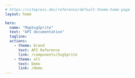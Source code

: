 ```yaml
---
# https://vitepress.dev/reference/default-theme-home-page
layout: home

hero:
  name: "MapSvgSprite"
  text: "API documentation"
  tagline:
  actions:
    - theme: brand
      text: API Reference
      link: /components/SvgSprite
    - theme: alt
      text: Demo
      link: /demo
---
```

